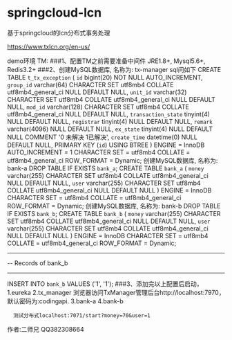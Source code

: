 # springcloud-lcn
基于springcloud的lcn分布式事务处理

https://www.txlcn.org/en-us/

demo环境
TM:
###1、配置TM之前需要准备中间件 JRE1.8+, Mysql5.6+, Redis3.2+
###2、创建MySQL数据库, 名称为: tx-manager sql问如下
CREATE TABLE `t_tx_exception`  (
  `id` bigint(20) NOT NULL AUTO_INCREMENT,
  `group_id` varchar(64) CHARACTER SET utf8mb4 COLLATE utf8mb4_general_ci NULL DEFAULT NULL,
  `unit_id` varchar(32) CHARACTER SET utf8mb4 COLLATE utf8mb4_general_ci NULL DEFAULT NULL,
  `mod_id` varchar(128) CHARACTER SET utf8mb4 COLLATE utf8mb4_general_ci NULL DEFAULT NULL,
  `transaction_state` tinyint(4) NULL DEFAULT NULL,
  `registrar` tinyint(4) NULL DEFAULT NULL,
  `remark` varchar(4096) NULL DEFAULT  NULL,
  `ex_state` tinyint(4) NULL DEFAULT NULL COMMENT '0 未解决 1已解决',
  `create_time` datetime(0) NULL DEFAULT NULL,
  PRIMARY KEY (`id`) USING BTREE
) ENGINE = InnoDB AUTO_INCREMENT = 1 CHARACTER SET = utf8mb4 COLLATE = utf8mb4_general_ci ROW_FORMAT = Dynamic;
创建MySQL数据库, 名称为: bank-a 
DROP TABLE IF EXISTS `bank_a`;
CREATE TABLE `bank_a`  (
  `money` varchar(255) CHARACTER SET utf8mb4 COLLATE utf8mb4_general_ci NULL DEFAULT NULL,
  `user` varchar(255) CHARACTER SET utf8mb4 COLLATE utf8mb4_general_ci NULL DEFAULT NULL
) ENGINE = InnoDB CHARACTER SET = utf8mb4 COLLATE = utf8mb4_general_ci ROW_FORMAT = Dynamic;
创建MySQL数据库, 名称为: bank-b
DROP TABLE IF EXISTS `bank_b`;
CREATE TABLE `bank_b`  (
  `money` varchar(255) CHARACTER SET utf8mb4 COLLATE utf8mb4_general_ci NULL DEFAULT NULL,
  `user` varchar(255) CHARACTER SET utf8mb4 COLLATE utf8mb4_general_ci NULL DEFAULT NULL
) ENGINE = InnoDB CHARACTER SET = utf8mb4 COLLATE = utf8mb4_general_ci ROW_FORMAT = Dynamic;

-- ----------------------------
-- Records of bank_b
-- ----------------------------
INSERT INTO `bank_b` VALUES ('1', '1');
###3、添加完以上配置后启动，
      1.eureka
      2.tx_manager  浏览器访问TxManager管理后台http://localhost:7970，默认密码为:codingapi.
      3.bank-a
      4.bank-b
      
      测试分布式localhost:7071/start?money=70&user=1
      
作者:二师兄 QQ382308664      
      
      

